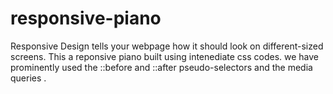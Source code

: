 # responsive-piano
 Responsive Design tells your webpage how it should look on different-sized screens. This a reponsive piano built using intenediate css codes. we have prominently used the ::before and ::after pseudo-selectors and the media queries .
